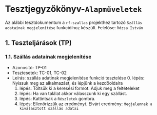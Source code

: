 # Tesztjegyzőkönyv-`Alapműveletek`

Az alábbi tesztdokumentum a `rf-szallas` projekthez tartozó `Szállás adatainak megjelenítése` funkcióihoz készült. Felelőse: `Rózsa István`

## 1. Teszteljárások (TP)

### 1.1. Szállás adatainak megjelenítése
- Azonosító: TP-01
- Tesztesetek: TC-01, TC-02
- Leírás: szállás adatinak megjelenítése funkció tesztelése
    0. lépés: Nyissuk meg az alkalmazást, és lépjünk a kezdőoldalra
    1. lépés: Töltsük ki a keresési formot. Adjuk meg a feltételeket
    2. lépés: Ha van találat akkor válasszunk ki egy szállást.
    3. lépés: Kattintsak a `Részletek` gombra.
    6. lépés: Ellenőrizzük az eredményt. Elvárt eredmény: `Megjelennek a kiválasztott szállás adatai`
